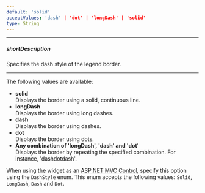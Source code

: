 ```yaml
---
default: 'solid'
acceptValues: 'dash' | 'dot' | 'longDash' | 'solid'
type: String
---
```

---
##### shortDescription
Specifies the dash style of the legend border.

---
The following values are available:

* **solid**   
Displays the border using a solid, continuous line.
* **longDash**   
Displays the border using long dashes.
* **dash**   
Displays the border using dashes.
* **dot**    
Displays the border using dots.
* **Any combination of 'longDash', 'dash' and 'dot'**   
Displays the border by repeating the specified combination. For instance, 'dashdotdash'.

When using the widget as an [ASP.NET MVC Control](/concepts/35%20ASP.NET%20MVC%20Controls/20%20Fundamentals '/Documentation/Guide/ASP.NET_MVC_Controls/Fundamentals/'), specify this option using the `DashStyle` enum. This enum accepts the following values: `Solid`, `LongDash`, `Dash` and `Dot`.